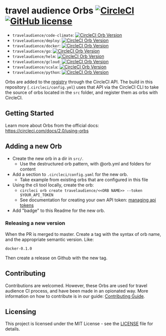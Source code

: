 # travel audience Orbs [![CircleCI](https://circleci.com/gh/travelaudience/orbs/tree/master.svg?style=svg&circle-token=51e6640500da23f9c6796effa1a7c53bb6e411a6)](https://circleci.com/gh/travelaudience/orbs/tree/master) [![GitHub license](https://img.shields.io/badge/license-MIT-blue.svg)](https://raw.githubusercontent.com/travelaudience/orbs/master/LICENSE)

- `travelaudience/code-climate`: [![CircleCI Orb Version](https://img.shields.io/badge/endpoint.svg?url=https://badges.circleci.io/orb/travelaudience/code-climate)](https://circleci.com/orbs/registry/orb/travelaudience/code-climate)
- `travelaudience/deploy`: [![CircleCI Orb Version](https://img.shields.io/badge/endpoint.svg?url=https://badges.circleci.io/orb/travelaudience/deploy)](https://circleci.com/orbs/registry/orb/travelaudience/deploy)
- `travelaudience/docker`: [![CircleCI Orb Version](https://img.shields.io/badge/endpoint.svg?url=https://badges.circleci.io/orb/travelaudience/docker)](https://circleci.com/orbs/registry/orb/travelaudience/docker)
- `travelaudience/go`: [![CircleCI Orb Version](https://img.shields.io/badge/endpoint.svg?url=https://badges.circleci.io/orb/travelaudience/go)](https://circleci.com/orbs/registry/orb/travelaudience/go)
- `travelaudience/helm`: [![CircleCI Orb Version](https://img.shields.io/badge/endpoint.svg?url=https://badges.circleci.io/orb/travelaudience/helm)](https://circleci.com/orbs/registry/orb/travelaudience/helm)
- `travelaudience/gcloud`: [![CircleCI Orb Version](https://img.shields.io/badge/endpoint.svg?url=https://badges.circleci.io/orb/travelaudience/gcloud)](https://circleci.com/orbs/registry/orb/travelaudience/gcloud)
- `travelaudience/scala`: [![CircleCI Orb Version](https://img.shields.io/badge/endpoint.svg?url=https://badges.circleci.io/orb/travelaudience/scala)](https://circleci.com/orbs/registry/orb/travelaudience/scala)
- `travelaudience/python`: [![CircleCI Orb Version](https://img.shields.io/badge/endpoint.svg?url=https://badges.circleci.io/orb/travelaudience/python)](https://circleci.com/orbs/registry/orb/travelaudience/python)

Orbs are added to the [registry](https://circleci.com/orbs/registry) through the CircleCI API.
The build in this repository (`.circleci/config.yml`) uses that API via the CircleCI CLI to take the source of orbs located in the `src` folder, and register them as orbs with CircleCI.

## Getting Started

Learn more about Orbs from the official docs: https://circleci.com/docs/2.0/using-orbs

## Adding a new Orb

* Create the new orb in a dir in `src/`.
	* Use the destructured orb pattern, with @orb.yml and folders for content
* Add a section to `.circleci/config.yaml` for the new orb.
	* Take example from existing orbs that are configured in this file
* Using the cli tool locally, create the orb:
	* `circleci orb create travelaudience/<<ORB NAME>> --token $YOUR_API_TOKEN`
	* See documentation for creating your own API token: [managing api tokens](https://circleci.com/docs/2.0/managing-api-tokens/#creating-a-personal-api-token)
* Add "badge" to this Readme for the new orb.

### Releasing a new version

When the PR is merged to master. Create a tag with the syntax of orb name, and the appropriate semantic version. Like:
```
docker-0.1.0
```

Then create a release on Github with the new tag.

## Contributing

Contributions are welcomed. However, these Orbs are used for travel audience CI process, and have been made in an opionated way. More information on how to contribute is in our guide: [Contributing Guide](CONTRIBUTING.md).

## Licensing

This project is licensed under the MIT License - see the [LICENSE](LICENSE) file for details.
